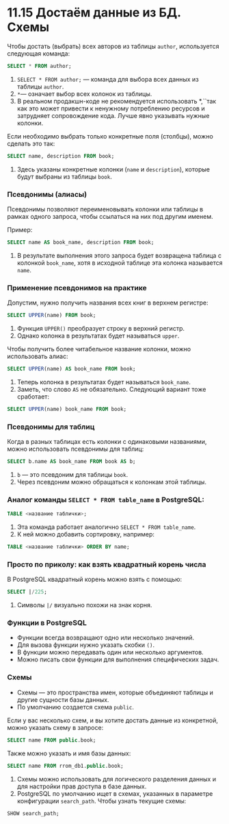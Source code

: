 # 11.15 Достаём данные из БД. Схемы

Чтобы достать (выбрать) всех авторов из таблицы `author`, используется следующая команда:

```sql
SELECT * FROM author; 
```

1. `SELECT * FROM author;` — команда для выбора всех данных из таблицы `author`.
2. `*`— означает выбор всех колонок из таблицы.
3. В реальном продакшн-коде не рекомендуется использовать *,``так как это может привести к ненужному потреблению ресурсов и затрудняет сопровождение кода. Лучше явно указывать нужные колонки.

Если необходимо выбрать только конкретные поля (столбцы), можно сделать это так:

```sql
SELECT name, description FROM book;
```

1. Здесь указаны конкретные колонки (`name` и `description`), которые будут выбраны из таблицы `book`.

### Псевдонимы (алиасы)

Псевдонимы позволяют переименовывать колонки или таблицы в рамках одного запроса, чтобы ссылаться на них под другим именем.

Пример:

```sql
SELECT name AS book_name, description FROM book;
```

1. В результате выполнения этого запроса будет возвращена таблица с колонкой `book_name`, хотя в исходной таблице эта колонка называется `name`.

### Применение псевдонимов на практике

Допустим, нужно получить названия всех книг в верхнем регистре:

```sql
SELECT UPPER(name) FROM book;
```

1. Функция `UPPER()` преобразует строку в верхний регистр.
2. Однако колонка в результатах будет называться `upper`.

Чтобы получить более читабельное название колонки, можно использовать алиас:

```sql
SELECT UPPER(name) AS book_name FROM book;
```

1. Теперь колонка в результатах будет называться `book_name`.
2. Заметь, что слово `AS` не обязательно. Следующий вариант тоже сработает:

```sql
SELECT UPPER(name) book_name FROM book;
```

### Псевдонимы для таблиц

Когда в разных таблицах есть колонки с одинаковыми названиями, можно использовать псевдонимы для таблиц:

```sql
SELECT b.name AS book_name FROM book AS b;
```

1. `b` — это псевдоним для таблицы `book`.
2. Через псевдоним можно обращаться к колонкам этой таблицы.

### Аналог команды `SELECT * FROM table_name` в PostgreSQL:

```sql
TABLE <название таблички>;
```

1. Эта команда работает аналогично `SELECT * FROM table_name`.
2. К ней можно добавить сортировку, например:

```sql
TABLE <название таблички> ORDER BY name;
```

### Просто по приколу: как взять квадратный корень числа

В PostgreSQL квадратный корень можно взять с помощью:

```sql
SELECT |/225;
```

1. Символы `|/` визуально похожи на знак корня.

### Функции в PostgreSQL

- Функции всегда возвращают одно или несколько значений.
- Для вызова функции нужно указать скобки `()`.
- В функции можно передавать один или несколько аргументов.
- Можно писать свои функции для выполнения специфических задач.

### Схемы

- Схемы — это пространства имен, которые объединяют таблицы и другие сущности базы данных.
- По умолчанию создается схема `public`.

Если у вас несколько схем, и вы хотите достать данные из конкретной, можно указать схему в запросе:

```sql
SELECT name FROM public.book;
```

Также можно указать и имя базы данных:

```sql
SELECT name FROM rrom_db1.public.book;
```

1. Схемы можно использовать для логического разделения данных и для настройки прав доступа в базе данных.
2. PostgreSQL по умолчанию ищет в схемах, указанных в параметре конфигурации `search_path`. Чтобы узнать текущие схемы:

```sql
SHOW search_path;
```